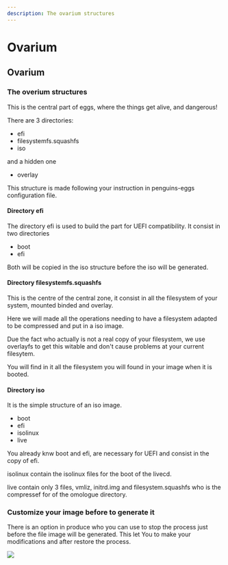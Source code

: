 ```yaml
---
description: The ovarium structures
---
```


# Ovarium

## Ovarium

### The overium structures

This is the central part of eggs, where the things get alive, and dangerous!

There are 3 directories:

* efi
* filesystemfs.squashfs
* iso

and a hidden one

* overlay

This structure is made following your instruction in penguins-eggs configuration file.

#### Directory efi

The directory efi is used to build the part for UEFI compatibility. It consist in two directories

* boot 
* efi

Both will be copied in the iso structure before the iso will be generated.

#### Directory filesystemfs.squashfs

This is the centre of the central zone, it consist in all the filesystem of your system, mounted  binded and overlay.

Here we will made all the operations needing to have a filesystem adapted to be compressed and put in a iso image.

Due the fact who actually is not a real copy of your filesystem, we use overlayfs to get this witable and don't cause problems at your current filesytem.

You will find in it all the filesystem you will found in your image when it is booted.

#### Directory iso

It is the simple structure of an iso image.

* boot
* efi
* isolinux
* live

You already knw boot and efi, are necessary for UEFI and consist in the copy of efi.

isolinux contain the isolinux files for the boot of the livecd.

live contain only 3 files, vmliz, initrd.img and filesystem.squashfs who is the compressef for of the omologue directory.

### Customize your image before to generate it

There is an option in produce who you can use to stop the process just before the file image will be generated. This let You to make your modifications  and  after restore the process.

![](.gitbook/assets/eggs-usage-32.gif)



